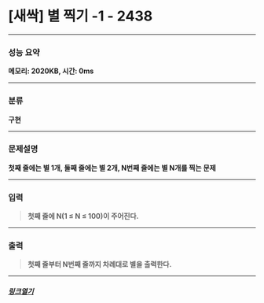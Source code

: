 # [새싹] 별 찍기 -1 - 2438
___
### **성능 요약**  
**메모리: 2020KB, 시간: 0ms**
___
### **분류**
**구현**
___
### **문제설명**  
**첫째 줄에는 별 1개, 둘째 줄에는 별 2개, N번째 줄에는 별 N개를 찍는 문제**
___
### **입력**  
 > **첫째 줄에 N(1 ≤ N ≤ 100)이 주어진다.**
 
 ___
### **출력**  
 > **첫째 줄부터 N번째 줄까지 차례대로 별을 출력한다.**
 
 ____
 ##### [*링크열기*](https://www.acmicpc.net/problem/2438)